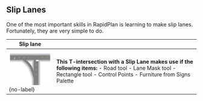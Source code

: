 ## Slip Lanes 

One of the most important skills in RapidPlan is learning to make slip lanes. Fortunately, they are very simple to do.

|Slip lane                                     |             |
|----------------------------------------------|-------------|
|![Slip_Lane_table](./assets/Slip_Lane_table.png){no-label}  | **This T-intersection with a Slip Lane makes use if the following items:** - Road tool  - Lane Mask tool  - Rectangle tool  - Control Points  - Furniture from Signs Palette    |
